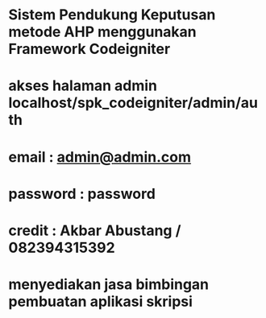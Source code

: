 # Sistem Pendukung Keputusan metode AHP menggunakan Framework Codeigniter
# akses halaman admin localhost/spk_codeigniter/admin/auth
# email : admin@admin.com
# password : password
# credit : Akbar Abustang / 082394315392
# menyediakan jasa bimbingan pembuatan aplikasi skripsi
